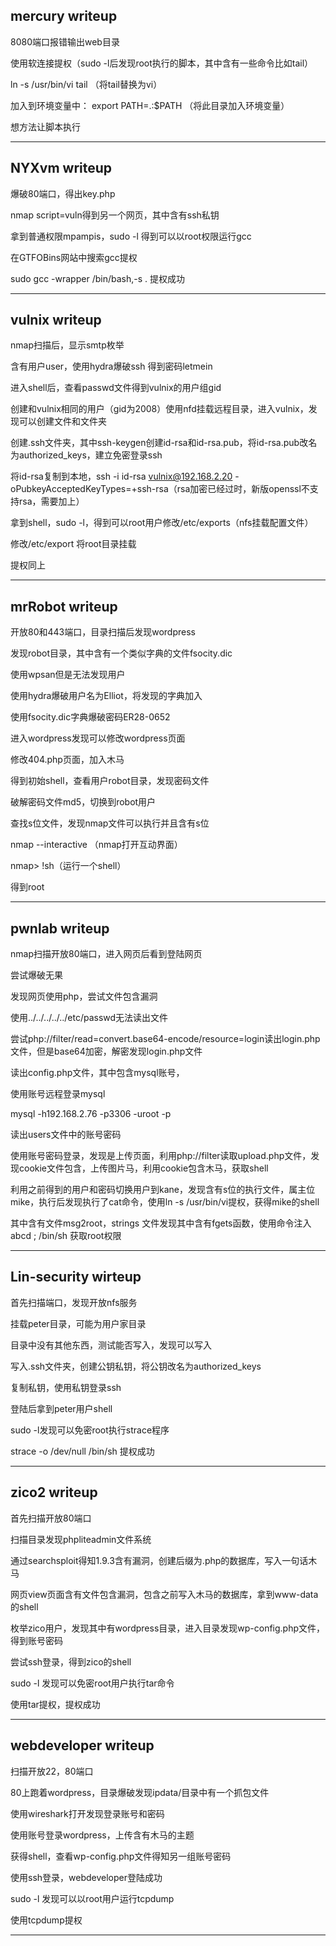 ## mercury writeup

8080端口报错输出web目录

使用软连接提权（sudo -l后发现root执行的脚本，其中含有一些命令比如tail）

ln -s /usr/bin/vi tail   （将tail替换为vi）

加入到环境变量中： export PATH=.:$PATH （将此目录加入环境变量）

想方法让脚本执行

***

## NYXvm writeup

爆破80端口，得出key.php

nmap script=vuln得到另一个网页，其中含有ssh私钥

拿到普通权限mpampis，sudo -l 得到可以以root权限运行gcc

在GTFOBins网站中搜索gcc提权

sudo gcc -wrapper /bin/bash,-s .     提权成功

***

## vulnix writeup

nmap扫描后，显示smtp枚举

含有用户user，使用hydra爆破ssh 得到密码letmein

进入shell后，查看passwd文件得到vulnix的用户组gid

创建和vulnix相同的用户（gid为2008）使用nfd挂载远程目录，进入vulnix，发现可以创建文件和文件夹

创建.ssh文件夹，其中ssh-keygen创建id-rsa和id-rsa.pub，将id-rsa.pub改名为authorized_keys，建立免密登录ssh

将id-rsa复制到本地，ssh -i id-rsa vulnix@192.168.2.20 -oPubkeyAcceptedKeyTypes=+ssh-rsa（rsa加密已经过时，新版openssl不支持rsa，需要加上）

拿到shell，sudo -l，得到可以root用户修改/etc/exports（nfs挂载配置文件）

修改/etc/export 将root目录挂载

提权同上

***

## mrRobot writeup

开放80和443端口，目录扫描后发现wordpress

发现robot目录，其中含有一个类似字典的文件fsocity.dic

使用wpsan但是无法发现用户

使用hydra爆破用户名为Elliot，将发现的字典加入

使用fsocity.dic字典爆破密码ER28-0652

进入wordpress发现可以修改wordpress页面

修改404.php页面，加入木马

得到初始shell，查看用户robot目录，发现密码文件

破解密码文件md5，切换到robot用户

查找s位文件，发现nmap文件可以执行并且含有s位

nmap --interactive （nmap打开互动界面）

nmap> !sh（运行一个shell）

得到root

***

## pwnlab writeup

nmap扫描开放80端口，进入网页后看到登陆网页

尝试爆破无果

发现网页使用php，尝试文件包含漏洞

使用../../../../../etc/passwd无法读出文件

尝试php://filter/read=convert.base64-encode/resource=login读出login.php文件，但是base64加密，解密发现login.php文件

读出config.php文件，其中包含mysql账号，

使用账号远程登录mysql

mysql -h192.168.2.76 -p3306 -uroot -p

读出users文件中的账号密码

使用账号密码登录，发现是上传页面，利用php://filter读取upload.php文件，发现cookie文件包含，上传图片马，利用cookie包含木马，获取shell

利用之前得到的用户和密码切换用户到kane，发现含有s位的执行文件，属主位mike，执行后发现执行了cat命令，使用ln -s /usr/bin/vi提权，获得mike的shell

其中含有文件msg2root，strings 文件发现其中含有fgets函数，使用命令注入abcd ; /bin/sh 获取root权限

***

## Lin-security wirteup

首先扫描端口，发现开放nfs服务

挂载peter目录，可能为用户家目录

目录中没有其他东西，测试能否写入，发现可以写入

写入.ssh文件夹，创建公钥私钥，将公钥改名为authorized_keys

复制私钥，使用私钥登录ssh

登陆后拿到peter用户shell

sudo -l发现可以免密root执行strace程序

strace -o /dev/null /bin/sh 提权成功

***

## zico2 writeup

首先扫描开放80端口

扫描目录发现phpliteadmin文件系统

通过searchsploit得知1.9.3含有漏洞，创建后缀为.php的数据库，写入一句话木马

网页view页面含有文件包含漏洞，包含之前写入木马的数据库，拿到www-data的shell

枚举zico用户，发现其中有wordpress目录，进入目录发现wp-config.php文件，得到账号密码

尝试ssh登录，得到zico的shell

sudo -l 发现可以免密root用户执行tar命令

使用tar提权，提权成功

***

## webdeveloper writeup

扫描开放22，80端口

80上跑着wordpress，目录爆破发现ipdata/目录中有一个抓包文件

使用wireshark打开发现登录账号和密码

使用账号登录wordpress，上传含有木马的主题

获得shell，查看wp-config.php文件得知另一组账号密码

使用ssh登录，webdeveloper登陆成功

sudo -l 发现可以以root用户运行tcpdump

使用tcpdump提权

***







